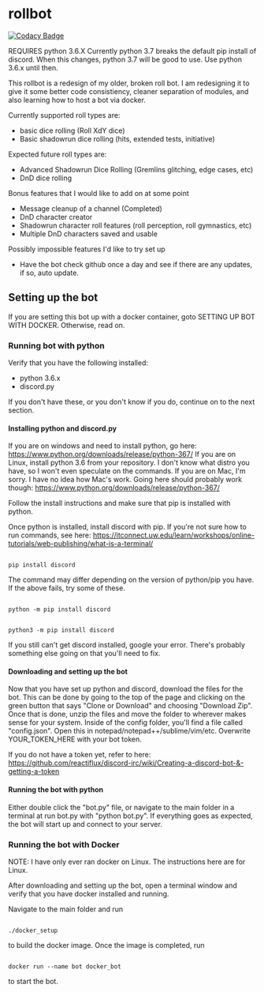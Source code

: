 # rollbot

[![Codacy Badge](https://api.codacy.com/project/badge/Grade/c18a361a7f2f4d209a4b24a2f3eb1f50)](https://app.codacy.com/app/ephreal/rollbot?utm_source=github.com&utm_medium=referral&utm_content=ephreal/rollbot&utm_campaign=Badge_Grade_Dashboard)

REQUIRES python 3.6.X
Currently python 3.7 breaks the default pip install of discord. When this changes, python 3.7 will be good to use. Use python 3.6.x until then.

This rollbot is a redesign of my older, broken roll bot. I am redesigning it to give it some better code consistiency, cleaner separation of modules, and also learning how to host a bot via docker.

Currently supported roll types are:
* basic dice rolling (Roll XdY dice)
* Basic shadowrun dice rolling (hits, extended tests, initiative)

Expected future roll types are:
* Advanced Shadowrun Dice Rolling (Gremlins glitching, edge cases, etc)
* DnD dice rolling

Bonus features that I would like to add on at some point
* Message cleanup of a channel (Completed)
* DnD character creator
* Shadowrun character roll features (roll perception, roll gymnastics, etc)
* Multiple DnD characters saved and usable

Possibly impossible features I'd like to try set up
* Have the bot check github once a day and see if there are any updates, if so, auto update.

## Setting up the bot

If you are setting this bot up with a docker container, goto SETTING UP BOT WITH DOCKER. Otherwise, read on.

### Running bot with python

Verify that you have the following installed:
* python 3.6.x
* discord.py

If you don't have these, or you don't know if you do, continue on to the next section.

#### Installing python and discord.py

If you are on windows and need to install python, go here: <https://www.python.org/downloads/release/python-367/>
If you are on Linux, install python 3.6 from your repository. I don't know what distro you have, so I won't even speculate on the commands.
If you are on Mac, I'm sorry. I have no idea how Mac's work. Going here should probably work though: <https://www.python.org/downloads/release/python-367/>

Follow the install instructions and make sure that pip is installed with python.

Once python is installed, install discord with pip. If you're not sure how to run commands, see here: <https://itconnect.uw.edu/learn/workshops/online-tutorials/web-publishing/what-is-a-terminal/>

<code>
pip install discord
</code>

The command may differ depending on the version of python/pip you have. If the above fails, try some of these.

<code>
python -m pip install discord

python3 -m pip install discord
</code>

If you still can't get discord installed, google your error. There's probably something else going on that you'll need to fix.

#### Downloading and setting up the bot

Now that you have set up python and discord, download the files for the bot. This can be done by going to the top of the page and clicking on the green button that says "Clone or Download" and choosing "Download Zip". Once that is done, unzip the files and move the folder to wherever makes sense for your system. Inside of the config folder, you'll find a file called "config.json". Open this in notepad/notepad++/sublime/vim/etc. Overwrite YOUR\_TOKEN\_HERE with your bot token.

If you do not have a token yet, refer to here: <https://github.com/reactiflux/discord-irc/wiki/Creating-a-discord-bot-&-getting-a-token>

#### Running the bot with python

Either double click the "bot.py" file, or navigate to the main folder in a terminal at run bot.py with "python bot.py". If everything goes as expected, the bot will start up and connect to your server.

### Running the bot with Docker

NOTE: I have only ever ran docker on Linux. The instructions here are for Linux.

After downloading and setting up the bot, open a terminal window and verify that you have docker installed and running.

Navigate to the main folder and run 

<code>
./docker_setup
</code>

to build the docker image. Once the image is completed, run 

<code>
docker run --name bot docker_bot
</code>

to start the bot.
